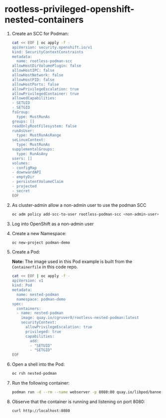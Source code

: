 # rootless-privileged-openshift-nested-containers

1. Create an SCC for Podman:

   ```bash
   cat << EOF | oc apply -f -
   apiVersion: security.openshift.io/v1
   kind: SecurityContextConstraints
   metadata:
     name: rootless-podman-scc
   allowHostDirVolumePlugin: false
   allowHostIPC: false
   allowHostNetwork: false
   allowHostPID: false
   allowHostPorts: false
   allowPrivilegeEscalation: true
   allowPrivilegedContainer: true
   allowedCapabilities:
   - SETUID
   - SETGID
   fsGroup:
     type: MustRunAs
   groups: []
   readOnlyRootFilesystem: false
   runAsUser:
     type: MustRunAsRange
   seLinuxContext:
     type: MustRunAs
   supplementalGroups:
     type: RunAsAny
   users: []
   volumes:
   - configMap
   - downwardAPI
   - emptyDir
   - persistentVolumeClaim
   - projected
   - secret
   EOF
   ```

1. As cluster-admin allow a non-admin user to use the podman SCC

   ```bash
   oc adm policy add-scc-to-user rootless-podman-scc <non-admin-user>
   ```

1. Log into OpenShift as a non-admin user

1. Create a new Namespace:

   ```bash
   oc new-project podman-demo
   ```

1. Create a Pod:

   __Note:__ The image used in this Pod example is built from the `Containerfile` in this code repo.

   ```bash
   cat << EOF | oc apply -f -
   apiVersion: v1
   kind: Pod
   metadata:
     name: nested-podman
     namespace: podman-demo
   spec:
     containers:
     - name: nested-podman
       image: quay.io/cgruver0/rootless-nested-podman:latest
       securityContext:
         allowPrivilegeEscalation: true
         privileged: true
         capabilities:
           add:
           - "SETUID"
           - "SETGID"
   EOF
   ```

1. Open a shell into the Pod:

   ```bash
   oc rsh nested-podman
   ```

1. Run the following container:

   ```bash
   podman run -d --rm --name webserver -p 8080:80 quay.io/libpod/banner
   ```

1. Observe that the container is running and listening on port 8080:

   ```bash
   curl http://localhost:8080
   ```

